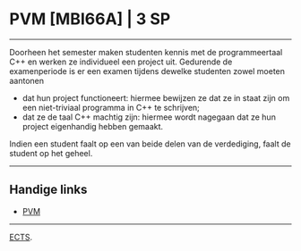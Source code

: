 # PVM [MBI66A] | 3 SP
---


Doorheen het semester maken studenten kennis met de programmeertaal C++ en werken ze individueel een project uit. Gedurende de examenperiode is er een examen tijdens dewelke studenten zowel moeten aantonen

- dat hun project functioneert: hiermee bewijzen ze dat ze in staat zijn om een niet-triviaal programma in C++ te schrijven;
- dat ze de taal C++ machtig zijn: hiermee wordt nagegaan dat ze hun project eigenhandig hebben gemaakt.

Indien een student faalt op een van beide delen van de verdediging, faalt de student op het geheel.

---

## Handige links
- [PVM](http://pvm.leone.ucll.be/)


---
[ECTS](https://onderwijsaanbod.leuven.ucll.be/2020/syllabi/n/MBI66AN.htm#activetab=doelstellingen_idp601488).